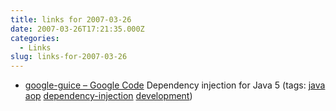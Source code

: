 ```yaml
---
title: links for 2007-03-26
date: 2007-03-26T17:21:35.000Z
categories:
  - Links
slug: links-for-2007-03-26
---
```

<ul class="simple">
  <li>
    <a class="reference external" href="http://code.google.com/p/google-guice/">google-guice – Google Code</a> Dependency injection for Java 5 (tags: <a class="reference external" href="http://del.icio.us/nathanyergler/java">java</a> <a class="reference external" href="http://del.icio.us/nathanyergler/aop">aop</a> <a class="reference external" href="http://del.icio.us/nathanyergler/dependency-injection">dependency-injection</a> <a class="reference external" href="http://del.icio.us/nathanyergler/development">development</a>)
  </li>
</ul>


